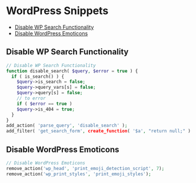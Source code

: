 # WordPress Snippets

<!-- TOC depthFrom:2 depthTo:2 orderedList:false updateOnSave:true withLinks:true -->

- [Disable WP Search Functionality](#disable-wp-search-functionality)
- [Disable WordPress Emoticons](#disable-wordpress-emoticons)

<!-- /TOC -->

## Disable WP Search Functionality

```php
// Disable WP Search Functionality
function disable_search( $query, $error = true ) {
  if ( is_search() ) {
    $query->is_search = false;
    $query->query_vars[s] = false;
    $query->query[s] = false;
    // to error
    if ( $error == true )
    $query->is_404 = true;
  }
}
add_action( 'parse_query', 'disable_search' );
add_filter( 'get_search_form', create_function( '$a', "return null;" ) );
```

## Disable WordPress Emoticons

```php
// Disable WordPress Emoticons
remove_action('wp_head', 'print_emoji_detection_script', 7);
remove_action('wp_print_styles', 'print_emoji_styles');
```
